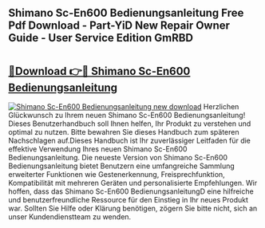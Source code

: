 ## Shimano Sc-En600 Bedienungsanleitung Free Pdf Download - Part-YiD New Repair Owner Guide - User Service Edition GmRBD

# <h2><a href="http://df57uk8.blite.top/?on=Shimano+Sc-En600+Bedienungsanleitung">🔗Download 👉🔴 Shimano Sc-En600 Bedienungsanleitung</a></h2>

[![Shimano Sc-En600 Bedienungsanleitung new download](https://i.imgur.com/lujVjoI.png)](http://df57uk8.blite.top/?on=Shimano+Sc-En600+Bedienungsanleitung)
Herzlichen Glückwunsch zu Ihrem neuen Shimano Sc-En600 Bedienungsanleitung! Dieses Benutzerhandbuch soll Ihnen helfen, Ihr Produkt zu verstehen und optimal zu nutzen. Bitte bewahren Sie dieses Handbuch zum späteren Nachschlagen auf.Dieses Handbuch ist Ihr zuverlässiger Leitfaden für die effektive Verwendung Ihres neuen Shimano Sc-En600 Bedienungsanleitung. Die neueste Version von Shimano Sc-En600 Bedienungsanleitung bietet Benutzern eine umfangreiche Sammlung erweiterter Funktionen wie Gestenerkennung, Freisprechfunktion, Kompatibilität mit mehreren Geräten und personalisierte Empfehlungen. Wir hoffen, dass das Shimano Sc-En600 BedienungsanleitungD eine hilfreiche und benutzerfreundliche Ressource für den Einstieg in Ihr neues Produkt war. Sollten Sie Hilfe oder Klärung benötigen, zögern Sie bitte nicht, sich an unser Kundendienstteam zu wenden.
